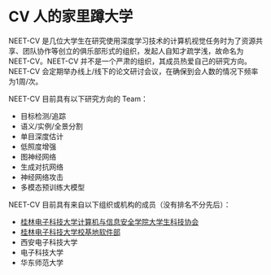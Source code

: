 # CV 人的家里蹲大学  

NEET-CV 是几位大学生在研究使用深度学习技术的计算机视觉任务时为了资源共享、团队协作等创立的俱乐部形式的组织，发起人自知才疏学浅，故命名为 NEET-CV。NEET-CV 并不是一个严肃的组织，其成员热爱自己的研究方向。NEET-CV 会定期举办线上/线下的论文研讨会议，在确保到会人数的情况下频率为1周/次。

NEET-CV 目前具有以下研究方向的 Team：  
- 目标检测/追踪
- 语义/实例/全景分割
- 单目深度估计
- 低照度增强
- 图神经网络
- 生成对抗网络
- 神经网络攻击
- 多模态预训练大模型

NEET-CV 目前具有来自以下组织或机构的成员（没有排名不分先后）：  
- [桂林电子科技大学计算机与信息安全学院大学生科技协会](https://hello.kexie.space/)
- [桂林电子科技大学校基地软件部](https://csd.guet.ltd/)
- 西安电子科技大学
- 电子科技大学
- 华东师范大学

